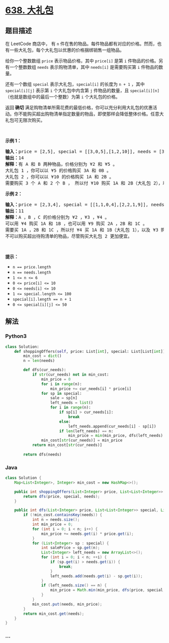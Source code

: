 # [638. 大礼包](https://leetcode-cn.com/problems/shopping-offers)



## 题目描述

<!-- 这里写题目描述 -->

<p>在 LeetCode 商店中， 有 <code>n</code> 件在售的物品。每件物品都有对应的价格。然而，也有一些大礼包，每个大礼包以优惠的价格捆绑销售一组物品。</p>

<p>给你一个整数数组 <code>price</code> 表示物品价格，其中 <code>price[i]</code> 是第 <code>i</code> 件物品的价格。另有一个整数数组 <code>needs</code> 表示购物清单，其中 <code>needs[i]</code> 是需要购买第 <code>i</code> 件物品的数量。</p>

<p>还有一个数组 <code>special</code> 表示大礼包，<code>special[i]</code> 的长度为 <code>n + 1</code> ，其中 <code>special[i][j]</code> 表示第 <code>i</code> 个大礼包中内含第 <code>j</code> 件物品的数量，且 <code>special[i][n]</code> （也就是数组中的最后一个整数）为第 <code>i</code> 个大礼包的价格。</p>

<p>返回<strong> 确切 </strong>满足购物清单所需花费的最低价格，你可以充分利用大礼包的优惠活动。你不能购买超出购物清单指定数量的物品，即使那样会降低整体价格。任意大礼包可无限次购买。</p>

<p> </p>

<p><strong>示例 1：</strong></p>

<pre>
<strong>输入：</strong>price = [2,5], special = [[3,0,5],[1,2,10]], needs = [3,2]
<strong>输出：</strong>14
<strong>解释：</strong>有 A 和 B 两种物品，价格分别为 ¥2 和 ¥5 。 
大礼包 1 ，你可以以 ¥5 的价格购买 3A 和 0B 。 
大礼包 2 ，你可以以 ¥10 的价格购买 1A 和 2B 。 
需要购买 3 个 A 和 2 个 B ， 所以付 ¥10 购买 1A 和 2B（大礼包 2），以及 ¥4 购买 2A 。</pre>

<p><strong>示例 2：</strong></p>

<pre>
<strong>输入：</strong>price = [2,3,4], special = [[1,1,0,4],[2,2,1,9]], needs = [1,2,1]
<strong>输出：</strong>11
<strong>解释：</strong>A ，B ，C 的价格分别为 ¥2 ，¥3 ，¥4 。
可以用 ¥4 购买 1A 和 1B ，也可以用 ¥9 购买 2A ，2B 和 1C 。 
需要买 1A ，2B 和 1C ，所以付 ¥4 买 1A 和 1B（大礼包 1），以及 ¥3 购买 1B ， ¥4 购买 1C 。 
不可以购买超出待购清单的物品，尽管购买大礼包 2 更加便宜。</pre>

<p> </p>

<p><strong>提示：</strong></p>

<ul>
	<li><code>n == price.length</code></li>
	<li><code>n == needs.length</code></li>
	<li><code>1 <= n <= 6</code></li>
	<li><code>0 <= price[i] <= 10</code></li>
	<li><code>0 <= needs[i] <= 10</code></li>
	<li><code>1 <= special.length <= 100</code></li>
	<li><code>special[i].length == n + 1</code></li>
	<li><code>0 <= special[i][j] <= 50</code></li>
</ul>


## 解法

<!-- 这里可写通用的实现逻辑 -->

<!-- tabs:start -->

### **Python3**

<!-- 这里可写当前语言的特殊实现逻辑 -->

```python
class Solution:
    def shoppingOffers(self, price: List[int], special: List[List[int]], needs: List[int]) -> int:
        min_cost = dict()
        n = len(needs)

        def dfs(cur_needs):
            if str(cur_needs) not in min_cost:
                min_price = 0
                for i in range(n):
                    min_price += cur_needs[i] * price[i]
                for sp in special:
                    sale = sp[n]
                    left_needs = list()
                    for i in range(n):
                        if sp[i] > cur_needs[i]:
                            break
                        else:
                            left_needs.append(cur_needs[i] - sp[i])
                        if len(left_needs) == n:
                            min_price = min(min_price, dfs(left_needs) + sale)
                min_cost[str(cur_needs)] = min_price      
            return min_cost[str(cur_needs)]
        
        return dfs(needs)
```

### **Java**

<!-- 这里可写当前语言的特殊实现逻辑 -->

```java
class Solution {
    Map<List<Integer>, Integer> min_cost = new HashMap<>();

    public int shoppingOffers(List<Integer> price, List<List<Integer>> special, List<Integer> needs) {
        return dfs(price, special, needs);
    }

    public int dfs(List<Integer> price, List<List<Integer>> special, List<Integer> needs) {
        if (!min_cost.containsKey(needs)) {
            int n = needs.size();
            int min_price = 0;
            for (int i = 0; i < n; i++) {
                min_price += needs.get(i) * price.get(i);
            }
            for (List<Integer> sp : special) {
                int salePrice = sp.get(n);
                List<Integer> left_needs = new ArrayList<>();
                for (int i = 0; i < n; ++i) {
                    if (sp.get(i) > needs.get(i)) {
                        break;
                    }
                    left_needs.add(needs.get(i) - sp.get(i));
                }
                if (left_needs.size() == n) {
                    min_price = Math.min(min_price, dfs(price, special, left_needs) + salePrice);
                }
            }
            min_cost.put(needs, min_price);
        }
        return min_cost.get(needs);
    }
}
```

### **...**

```

```

<!-- tabs:end -->
